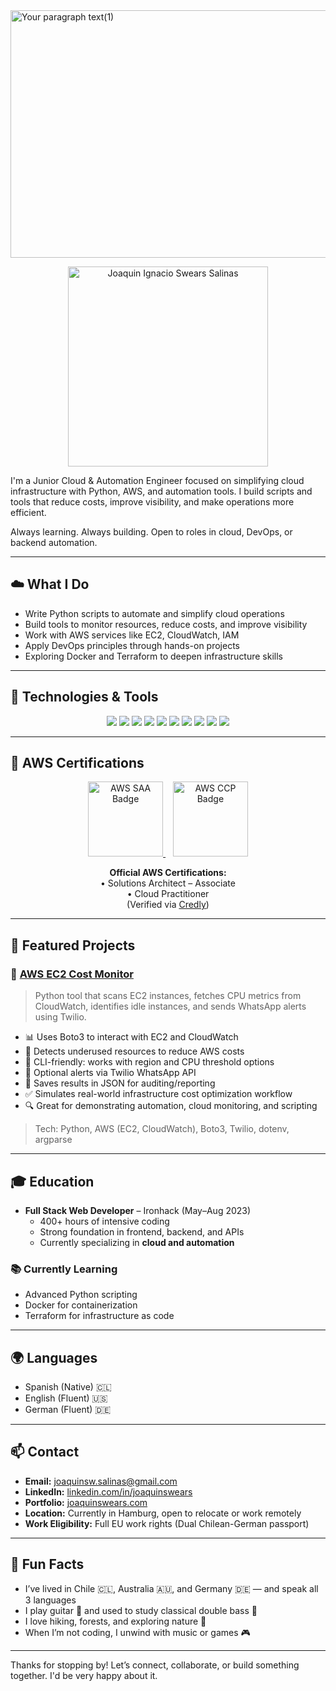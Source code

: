 <img width="1584" height="396" alt="Your paragraph text(1)" src="https://github.com/user-attachments/assets/03a9e73c-f516-419c-8689-30cd331c7ab2" />

<p align="center">
  <img src="https://github.com/user-attachments/assets/ae3f2e95-e46e-4ec4-bd51-4021032753cb" width="320" alt="Joaquin Ignacio Swears Salinas" />
</p>

I'm a Junior Cloud & Automation Engineer focused on simplifying cloud infrastructure with Python, AWS, and automation tools. I build scripts and tools that reduce costs, improve visibility, and make operations more efficient.

Always learning. Always building. Open to roles in cloud, DevOps, or backend automation.

---

## ☁️ What I Do

- Write Python scripts to automate and simplify cloud operations  
- Build tools to monitor resources, reduce costs, and improve visibility  
- Work with AWS services like EC2, CloudWatch, IAM  
- Apply DevOps principles through hands-on projects  
- Exploring Docker and Terraform to deepen infrastructure skills

---

## 🔧 Technologies & Tools

<p align="center">
  <!-- Languages & Scripting -->
  <img src="https://img.shields.io/badge/Python-3776AB?style=for-the-badge&logo=python&logoColor=white" />
  <img src="https://img.shields.io/badge/Bash-4EAA25?style=for-the-badge&logo=gnu-bash&logoColor=white" />
  <img src="https://img.shields.io/badge/TypeScript-3178C6?style=for-the-badge&logo=typescript&logoColor=white" />
  <img src="https://img.shields.io/badge/Node.js-339933?style=for-the-badge&logo=nodedotjs&logoColor=white" />
  
  <!-- Cloud & Infrastructure -->
  <img src="https://img.shields.io/badge/AWS-232F3E?style=for-the-badge&logo=amazonaws&logoColor=white" />
  <img src="https://img.shields.io/badge/Docker-2496ED?style=for-the-badge&logo=docker&logoColor=white" />
  <img src="https://img.shields.io/badge/Linux-FCC624?style=for-the-badge&logo=linux&logoColor=black" />

  <!-- Dev Tools -->
  <img src="https://img.shields.io/badge/Git-F05032?style=for-the-badge&logo=git&logoColor=white" />
  <img src="https://img.shields.io/badge/GitHub-181717?style=for-the-badge&logo=github&logoColor=white" />
  <img src="https://img.shields.io/badge/VS_Code-007ACC?style=for-the-badge&logo=visual-studio-code&logoColor=white" />
</p>

---

## 📜 AWS Certifications

<div align="center">
  <a href="https://www.credly.com/badges/3f9436ff-7de0-431c-8e33-659ce0896adb/public_url" target="_blank">
    <img src="https://images.credly.com/size/340x340/images/4bc21d8b-4afe-4fbd-9a90-a9de8bf7b240/aws-certified-solutions-architect-associate.png" width="120" alt="AWS SAA Badge" />
  </a>
  &nbsp;&nbsp;
  <a href="https://www.credly.com/badges/557001ac-0ee3-424a-ae12-0ef324b464cb/public_url" target="_blank">
    <img src="https://images.credly.com/size/340x340/images/684f85c0-e11c-4d94-9c6f-7a38d8efb631/aws-certified-cloud-practitioner.png" width="120" alt="AWS CCP Badge" />
  </a>
</div>

<p align="center">
  <b>Official AWS Certifications:</b><br>
  • Solutions Architect – Associate<br>
  • Cloud Practitioner<br>
  (Verified via <a href="https://www.credly.com/users/joaquin-ignacio-swears-salinas/badges#credly">Credly</a>)
</p>

---

## 🚀 Featured Projects

### 🔹 [AWS EC2 Cost Monitor](https://github.com/Jswears/aws-cost-monitor)
> Python tool that scans EC2 instances, fetches CPU metrics from CloudWatch, identifies idle instances, and sends WhatsApp alerts using Twilio.

- 📊 Uses Boto3 to interact with EC2 and CloudWatch  
- 🧠 Detects underused resources to reduce AWS costs  
- 📎 CLI-friendly: works with region and CPU threshold options  
- 💬 Optional alerts via Twilio WhatsApp API  
- 📝 Saves results in JSON for auditing/reporting  
- ✅ Simulates real-world infrastructure cost optimization workflow  
- 🔍 Great for demonstrating automation, cloud monitoring, and scripting

> Tech: Python, AWS (EC2, CloudWatch), Boto3, Twilio, dotenv, argparse

---

## 🎓 Education

- **Full Stack Web Developer** – Ironhack (May–Aug 2023)  
  - 400+ hours of intensive coding  
  - Strong foundation in frontend, backend, and APIs  
  - Currently specializing in **cloud and automation**

### 📚 Currently Learning
- Advanced Python scripting  
- Docker for containerization  
- Terraform for infrastructure as code

---

## 🌍 Languages

- Spanish (Native) 🇨🇱  
- English (Fluent) 🇺🇸  
- German (Fluent) 🇩🇪  

---

## 📫 Contact

- **Email:** joaquinsw.salinas@gmail.com  
- **LinkedIn:** [linkedin.com/in/joaquinswears](https://www.linkedin.com/in/joaquinswears/)  
- **Portfolio:** [joaquinswears.com](https://joaquinswears.com/)  
- **Location:** Currently in Hamburg, open to relocate or work remotely  
- **Work Eligibility:** Full EU work rights (Dual Chilean-German passport)

---

## 🎒 Fun Facts

- I’ve lived in Chile 🇨🇱, Australia 🇦🇺, and Germany 🇩🇪 — and speak all 3 languages  
- I play guitar 🎸 and used to study classical double bass 🎻  
- I love hiking, forests, and exploring nature 🌋  
- When I’m not coding, I unwind with music or games 🎮

---

Thanks for stopping by! Let’s connect, collaborate, or build something together. I'd be very happy about it.
